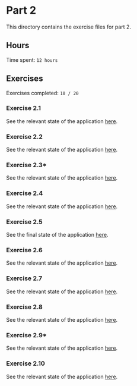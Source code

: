 # Part 2

This directory contains the exercise files for part 2.

## Hours

Time spent: `12 hours`

## Exercises

Exercises completed: `10 / 20`

### Exercise 2.1

See the relevant state of the application [here](https://github.com/rikurauhala/fullstack/tree/d87001007b6126b28e72dc6b4f23cb51e25fc669/exercises/part02/course-information).

### Exercise 2.2

See the relevant state of the application [here](https://github.com/rikurauhala/fullstack/tree/main/exercises/part02/course-information).

### Exercise 2.3*

See the relevant state of the application [here](https://github.com/rikurauhala/fullstack/tree/main/exercises/part02/course-information).

### Exercise 2.4

See the relevant state of the application [here](https://github.com/rikurauhala/fullstack/tree/b883c42f100fa4e06a4b41564481d409fd06d445/exercises/part02/course-information).

### Exercise 2.5

See the final state of the application [here](https://github.com/rikurauhala/fullstack/tree/main/exercises/part02/course-information).

### Exercise 2.6

See the relevant state of the application [here](https://github.com/rikurauhala/fullstack/tree/545dac4a42d1a9f870818e6540129aff5b20073e/exercises/part02/phonebook).

### Exercise 2.7

See the relevant state of the application [here](https://github.com/rikurauhala/fullstack/tree/489aa1f8eb254ec901caa7bb2a55a798d12c5fec/exercises/part02/phonebook).

### Exercise 2.8

See the relevant state of the application [here](https://github.com/rikurauhala/fullstack/tree/a9db4d9e3c47e8276b38a06ed2d0968134f05d5e/exercises/part02/phonebook).

### Exercise 2.9*

See the relevant state of the application [here](https://github.com/rikurauhala/fullstack/tree/8a2ddf1f6d15fff28283d195fc18fe7bb540b3b3/exercises/part02/phonebook).

### Exercise 2.10

See the relevant state of the application [here](https://github.com/rikurauhala/fullstack/tree/0be16fb59a04542c13289f1a40be750a25309d5a/exercises/part02/phonebook).
